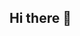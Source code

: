 ## Hi there 👋

<!--
**Rayannefppm/Rayannefppm** is a ✨ _special_ ✨ repository because its `README.md` (this file) appears on your GitHub profile.

Here are some ideas to get you started:

- 🔭 Sou curiosa...
- 🌱 Amo a naturez...
- 👯 Tenho uma amiga chamada nath...
- 🤔 Sou muito pensativa...
- 💬 Quero saber de tudo...
- 📫 Moro em itu...
- 😄 Sou alegre...
- ⚡ amo o flash..
-->
